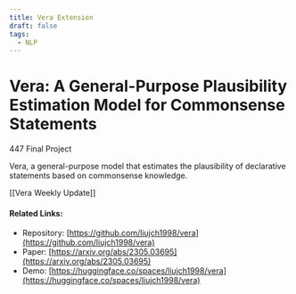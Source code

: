 ```yaml
---
title: Vera Extension
draft: false
tags:
  - NLP
---
```

# Vera: A General-Purpose Plausibility Estimation Model for Commonsense Statements
447 Final Project

Vera, a general-purpose model that estimates the plausibility of declarative statements based 
on commonsense knowledge.

[[Vera Weekly Update]]
#### Related Links:
- Repository: [https://github.com/liujch1998/vera](https://github.com/liujch1998/vera)
- Paper: [https://arxiv.org/abs/2305.03695](https://arxiv.org/abs/2305.03695)
- Demo: [https://huggingface.co/spaces/liujch1998/vera](https://huggingface.co/spaces/liujch1998/vera)
